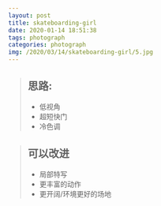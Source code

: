 ```yaml
---
layout: post
title: skateboarding-girl
date: 2020-01-14 18:51:38
tags: photograph
categories: photograph
img: /2020/03/14/skateboarding-girl/5.jpg
---
```



>## 思路: 
>- 低视角
>- 超短快门
>- 冷色调













>## 可以改进
>- 局部特写
>- 更丰富的动作
>- 更开阔/环境更好的场地
